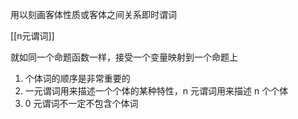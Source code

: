 用以刻画客体性质或客体之间关系即时谓词

[[n元谓词]]

就如同一个命题函数一样，接受一个变量映射到一个命题上

1. 个体词的顺序是非常重要的
2. 一元谓词用来描述一个个体的某种特性，n 元谓词用来描述 n 个个体
3. 0 元谓词不一定不包含个体词


